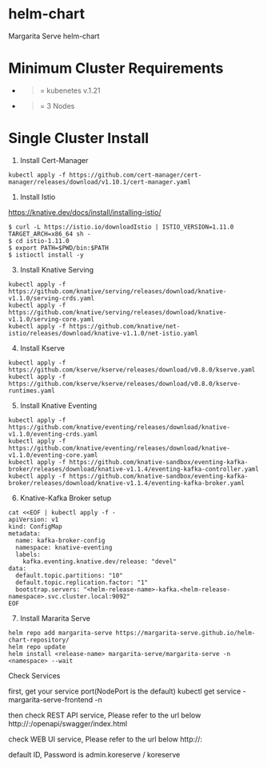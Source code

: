 # helm-chart

Margarita Serve helm-chart

# Minimum Cluster Requirements
- >= kubenetes v.1.21
- >= 3 Nodes
  
  
# Single Cluster Install

1. Install Cert-Manager
```
kubectl apply -f https://github.com/cert-manager/cert-manager/releases/download/v1.10.1/cert-manager.yaml
```

1. Install Istio

https://knative.dev/docs/install/installing-istio/

```
$ curl -L https://istio.io/downloadIstio | ISTIO_VERSION=1.11.0 TARGET_ARCH=x86_64 sh -
$ cd istio-1.11.0
$ export PATH=$PWD/bin:$PATH
$ istioctl install -y
```


3. Install Knative Serving
```
kubectl apply -f https://github.com/knative/serving/releases/download/knative-v1.1.0/serving-crds.yaml
kubectl apply -f https://github.com/knative/serving/releases/download/knative-v1.1.0/serving-core.yaml
kubectl apply -f https://github.com/knative/net-istio/releases/download/knative-v1.1.0/net-istio.yaml

```

4. Install Kserve
```
kubectl apply -f https://github.com/kserve/kserve/releases/download/v0.8.0/kserve.yaml
kubectl apply -f https://github.com/kserve/kserve/releases/download/v0.8.0/kserve-runtimes.yaml

```

5. Install Knative Eventing
```
kubectl apply -f https://github.com/knative/eventing/releases/download/knative-v1.1.0/eventing-crds.yaml
kubectl apply -f https://github.com/knative/eventing/releases/download/knative-v1.1.0/eventing-core.yaml
kubectl apply -f https://github.com/knative-sandbox/eventing-kafka-broker/releases/download/knative-v1.1.4/eventing-kafka-controller.yaml
kubectl apply -f https://github.com/knative-sandbox/eventing-kafka-broker/releases/download/knative-v1.1.4/eventing-kafka-broker.yaml
```

6. Knative-Kafka Broker setup
```
cat <<EOF | kubectl apply -f -
apiVersion: v1
kind: ConfigMap
metadata:
  name: kafka-broker-config
  namespace: knative-eventing
  labels:
    kafka.eventing.knative.dev/release: "devel"
data:
  default.topic.partitions: "10"
  default.topic.replication.factor: "1"
  bootstrap.servers: "<helm-release-name>-kafka.<helm-release-namespace>.svc.cluster.local:9092"
EOF
```

7. Install Mararita Serve
```
helm repo add margarita-serve https://margarita-serve.github.io/helm-chart-repository/
helm repo update
helm install <release-name> margarita-serve/margarita-serve -n <namespace> --wait
```

Check Services 

first, get your service port(NodePort is the default)
kubectl get service <release-name>-margarita-serve-frontend -n <namespace> 

then check REST API service, Please refer to the url below
http://<your-cluster-ip>:<service-port>/openapi/swagger/index.html

check WEB UI service, Please refer to the url below
http://<your-cluster-ip>:<service-port>

default ID, Password is 
admin.koreserve / koreserve